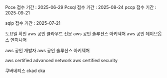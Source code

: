 Pcce 접수 기간 : 2025-06-29
Pcsql 접수 기간 : 2025-08-24
pccp 접수 기간 : 2025-09-21 

sqlp 접수 기간 : 2025-07-21


토요일 확인
aws 공인 클라우드 전문
aws 공인 솔루션스 아키텍쳐
aws 공인 데이브옵스 엔지니어

aws 공인 개발자
aws 공인 솔루션스 아키텍쳐

aws certified advanced network
aws certified security

쿠버네티스
ckad
cka
